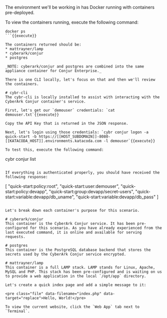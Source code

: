 
The environment we'll be working in has Docker running with containers pre-deployed.

To view the containers running, execute the following command:
```
docker ps
```{{execute}}

The containers returned should be:
* mattrayner/lamp
* cyberark/conjur
* postgres

_NOTE: cyberark/conjur and postgres are combined into the same appliance container for Conjur Enterprise._

There is one CLI locally, let's focus on that and then we'll review the containers.

# cybr-cli
The cybr-cli is locally installed to assist with interacting with the CyberArk Conjur container's service.

First, let's get our `demouser` credentials: `cat demouser.txt`{{execute}}

Copy the API Key that is returned in the JSON response.

Next, let's login using those credentials: `cybr conjur logon -a quick-start -b https://[[HOST_SUBDOMAIN]]-8080-[[KATACODA_HOST]].environments.katacoda.com -l demouser`{{execute}}

To test this, execute the following command:
```
cybr conjur list
```{{execute}}

If everything is authenticated properly, you should have received the following response:

```
[
  "quick-start:policy:root",
  "quick-start:user:demouser",
  "quick-start:policy:devapp",
  "quick-start:group:devapp/secret-users",
  "quick-start:variable:devapp/db_uname",
  "quick-start:variable:devapp/db_pass"
]
```

Let's break down each container's purpose for this scenario.

# cyberark/conjur
This container is the CyberArk Conjur service. It has been pre-configured for this scenario. As you have already experienced from the last executed command, it is online and available for serving requests.

# postgres
This container is the PostgreSQL database backend that stores the secrets used by the CyberArk Conjur service encrypted.

# mattrayner/lamp
This container is a full LAMP stack. LAMP stands for Linux, Apache, MySQL and PHP. This stack has been pre-configured and is waiting on us to provide a web application in the local `/opt/app` directory.

Let's create a quick index page and add a simple message to it:

<pre class="file" data-filename="index.php" data-target="replace">Hello, World!</pre>

To view the current website, click the `Web App` tab next to `Terminal`.